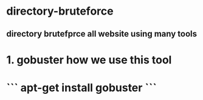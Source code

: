 # directory-bruteforce

<h2/>directory brutefprce all website using many tools<h2/>
<h1/> 1. gobuster how we use this tool <h1/>
<p1 installation gobuster <p1</>
```
apt-get install gobuster
```
